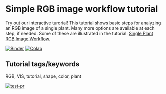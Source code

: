 # Simple RGB image workflow tutorial

Try out our interactive turorial! This tutorial shows basic steps for analyzing an RGB image of a single plant. Many more options are available at each step, if needed. Some of these are illustrated in the tutorial: [Single Plant RGB Image Workflow](https://plantcv.readthedocs.io/en/stable/tutorials/vis_tutorial/).

[![Binder](https://mybinder.org/badge_logo.svg)](https://mybinder.org/v2/gh/danforthcenter/plantcv-tutorial-simple-rgb-workflow.git/HEAD)
[![Colab](https://colab.research.google.com/assets/colab-badge.svg)](https://colab.research.google.com/github/danforthcenter/plantcv-tutorial-simple-rgb-workflow/blob/main/index-Colab.ipynb)

## Tutorial tags/keywords

RGB, VIS, tutorial, shape, color, plant

[![test-pr](https://github.com/danforthcenter/plantcv-tutorial-simple-rgb-workflow/actions/workflows/ci-tests.yml/badge.svg)](https://github.com/danforthcenter/plantcv-tutorial-simple-rgb-workflow/actions/workflows/ci-tests.yml)
